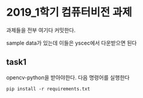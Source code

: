 # 2019_1학기 컴퓨터비전 과제

과제들을 전부 여기다 커밋한다.

sample data가 있는데 이들은 yscec에서 다운받으면 된다

## task1
opencv-python을 받아야한다. 다음 명령어를 실행한다

```pip install -r requirements.txt```